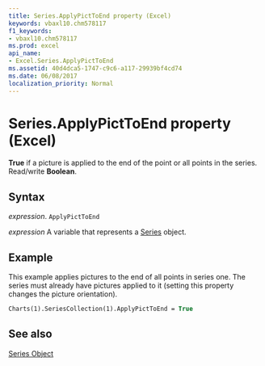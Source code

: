 ```yaml
---
title: Series.ApplyPictToEnd property (Excel)
keywords: vbaxl10.chm578117
f1_keywords:
- vbaxl10.chm578117
ms.prod: excel
api_name:
- Excel.Series.ApplyPictToEnd
ms.assetid: 40d4dca5-1747-c9c6-a117-29939bf4cd74
ms.date: 06/08/2017
localization_priority: Normal
---
```



# Series.ApplyPictToEnd property (Excel)

 **True** if a picture is applied to the end of the point or all points in the series. Read/write **Boolean**.


## Syntax

_expression_. `ApplyPictToEnd`

_expression_ A variable that represents a [Series](Excel.Series-graph-object.md) object.


## Example

This example applies pictures to the end of all points in series one. The series must already have pictures applied to it (setting this property changes the picture orientation).


```vb
Charts(1).SeriesCollection(1).ApplyPictToEnd = True
```


## See also


[Series Object](Excel.Series(object).md)

